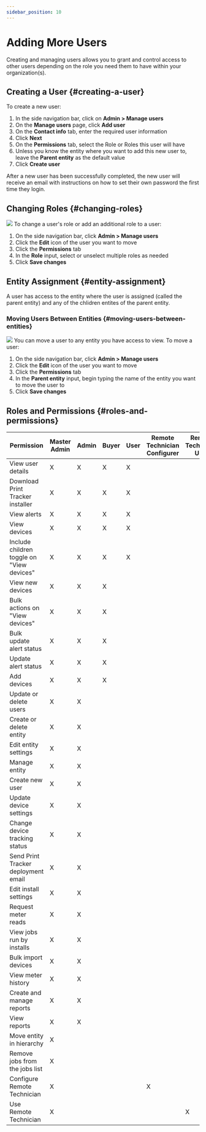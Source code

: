 ```yaml
---
sidebar_position: 10
---
```


# Adding More Users

Creating and managing users allows you to grant and control access to other users depending on the role you need them to have within your organization(s).

## Creating a User {#creating-a-user}

To create a new user:

1. In the side navigation bar, click on **Admin > Manage users**
2. On the **Manage users** page, click **Add user**
3. On the **Contact info** tab, enter the required user information
4. Click **Next**
5. On the **Permissions** tab, select the Role or Roles this user will have
6. Unless you know the entity where you want to add this new user to, leave the **Parent entity** as the default value
7. Click **Create user**

After a new user has been successfully completed, the new user will receive an email with instructions on how to set their own password the first time they login.

## Changing Roles {#changing-roles}

![](../images/manage-users-change-roles.gif)
To change a user's role or add an additional role to a user:

1. On the side navigation bar, click **Admin > Manage users**
2. Click the **Edit** icon of the user you want to move
3. Click the **Permissions** tab
4. In the **Role** input, select or unselect multiple roles as needed
5. Click **Save changes**

## Entity Assignment {#entity-assignment}

A user has access to the entity where the user is assigned (called the parent entity) and any of the chlidren entites of the parent entity.

### Moving Users Between Entities {#moving-users-between-entities}

![](../images/manage-users-move-user.gif)
You can move a user to any entity you have access to view. To move a user:

1. On the side navigation bar, click **Admin > Manage users**
2. Click the **Edit** icon of the user you want to move
3. Click the **Permissions** tab
4. In the **Parent entity** input, begin typing the name of the entity you want to move the user to
5. Click **Save changes**

## Roles and Permissions {#roles-and-permissions}

| Permission                                | Master Admin | Admin | Buyer | User | Remote Technician Configurer | Remote Technician User |
| ----------------------------------------- | ------------ | ----- | ----- | ---- | ---------------------------- | ---------------------- |
| View user details                         | X            | X     | X     | X    |                              |                        |
| Download Print Tracker installer          | X            | X     | X     | X    |                              |                        |
| View alerts                               | X            | X     | X     | X    |                              |                        |
| View devices                              | X            | X     | X     | X    |                              |                        |
| Include children toggle on "View devices" | X            | X     | X     | X    |                              |                        |
| View new devices                          | X            | X     | X     |      |                              |                        |
| Bulk actions on "View devices"            | X            | X     | X     |      |                              |                        |
| Bulk update alert status                  | X            | X     | X     |      |                              |                        |
| Update alert status                       | X            | X     | X     |      |                              |                        |
| Add devices                               | X            | X     | X     |      |                              |                        |
| Update or delete users                    | X            | X     |       |      |                              |                        |
| Create or delete entity                   | X            | X     |       |      |                              |                        |
| Edit entity settings                      | X            | X     |       |      |                              |                        |
| Manage entity                             | X            | X     |       |      |                              |                        |
| Create new user                           | X            | X     |       |      |                              |                        |
| Update device settings                    | X            | X     |       |      |                              |                        |
| Change device tracking status             | X            | X     |       |      |                              |                        |
| Send Print Tracker deployment email       | X            | X     |       |      |                              |                        |
| Edit install settings                     | X            | X     |       |      |                              |                        |
| Request meter reads                       | X            | X     |       |      |                              |                        |
| View jobs run by installs                 | X            | X     |       |      |                              |                        |
| Bulk import devices                       | X            | X     |       |      |                              |                        |
| View meter history                        | X            | X     |       |      |                              |                        |
| Create and manage reports                 | X            | X     |       |      |                              |                        |
| View reports                              | X            | X     |       |      |                              |                        |
| Move entity in hierarchy                  | X            |       |       |      |                              |                        |
| Remove jobs from the jobs list            | X            |       |       |      |                              |                        |
| Configure Remote Technician               | X            |       |       |      | X                            |                        |
| Use Remote Technician                     | X            |       |       |      |                              | X                      |
